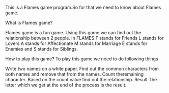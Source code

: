 This is a Flames game program.So for that we need to know about Flames game.

What is Flames game?

Flames game is a fun game. Using this game we can find out the relationship between 2 people. In FLAMES F stands for Friends L stands for Lovers A stands for Affectionate M stands for Marriage E stands for Enemies and S stands for Siblings.

How to play this game? To play this game we need to do following things

Write two names on a white paper.
Find out the common characters from both names and remove that from the names.
Count theremaining character.
Based on the count value find out the relationship.
Result The letter which we get at the end of the process is the result.
